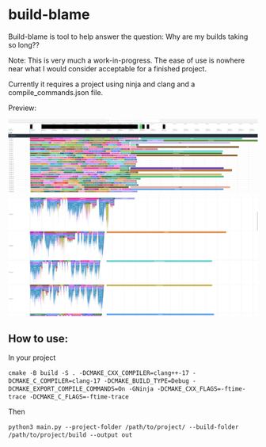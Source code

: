 # build-blame

Build-blame is tool to help answer the question: Why are my builds taking so long??

Note: This is very much a work-in-progress. The ease of use is nowhere near what I would consider acceptable for a
finished project.

Currently it requires a project using ninja and clang and a compile_commands.json file.

Preview:

![](screenshots/preview.png)
![](screenshots/full-trace.png)




## How to use:

In your project
```
cmake -B build -S . -DCMAKE_CXX_COMPILER=clang++-17 -DCMAKE_C_COMPILER=clang-17 -DCMAKE_BUILD_TYPE=Debug -DCMAKE_EXPORT_COMPILE_COMMANDS=On -GNinja -DCMAKE_CXX_FLAGS=-ftime-trace -DCMAKE_C_FLAGS=-ftime-trace
```

Then
```
python3 main.py --project-folder /path/to/project/ --build-folder /path/to/project/build --output out
```

